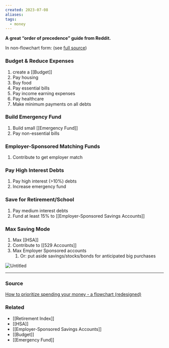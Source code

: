 ```yaml
---
created: 2023-07-08
aliases: 
tags:
  - money
---
```

**A great “order of precedence” guide from Reddit.**

In non-flowchart form: (see [full source](https://www.reddit.com/r/personalfinance/wiki/commontopics/#wiki_the_flowchart))

### Budget & Reduce Expenses

1. create a [[Budget]] 
2. Pay housing
3. Buy food
4. Pay essential bills
5. Pay income earning expenses 
6. Pay healthcare
7. Make minimum payments on all debts

### Build Emergency Fund

1. Build small [[Emergency Fund]] 
2. Pay non-essential bills

### Employer-Sponsored Matching Funds

1. Contribute to get employer match

### Pay High Interest Debts

1. Pay high interest (>10%) debts
2. Increase emergency fund

### Save for Retirement/School

1. Pay medium interest debts
2. Fund at least 15% to [[Employer-Sponsored Savings Accounts]] 

### Max Saving Mode

1. Max [[HSA]] 
2. Contribute to [[529 Accounts]] 
3. Max Employer Sponsored accounts 
    1. Or: put aside savings/stocks/bonds for anticipated big purchases

![Untitled](Untitled%2017.png)

****
### Source

[How to prioritize spending your money - a flowchart (redesigned)](https://www.reddit.com/r/personalfinance/comments/4gdlu9/how_to_prioritize_spending_your_money_a_flowchart/)

### Related
- [[Retirement Index]] 
- [[HSA]] 
- [[Employer-Sponsored Savings Accounts]] 
- [[Budget]] 
- [[Emergency Fund]]